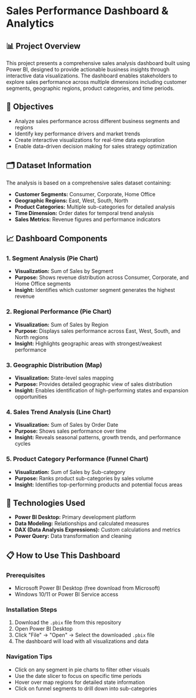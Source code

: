 # Sales Performance Dashboard & Analytics

## 📊 Project Overview
This project presents a comprehensive sales analysis dashboard built using Power BI, designed to provide actionable business insights through interactive data visualizations. The dashboard enables stakeholders to explore sales performance across multiple dimensions including customer segments, geographic regions, product categories, and time periods.

## 🎯 Objectives
- Analyze sales performance across different business segments and regions
- Identify key performance drivers and market trends
- Create interactive visualizations for real-time data exploration
- Enable data-driven decision making for sales strategy optimization

## 🗂️ Dataset Information
The analysis is based on a comprehensive sales dataset containing:
- **Customer Segments:** Consumer, Corporate, Home Office
- **Geographic Regions:** East, West, South, North
- **Product Categories:** Multiple sub-categories for detailed analysis
- **Time Dimension:** Order dates for temporal trend analysis
- **Sales Metrics:** Revenue figures and performance indicators

## 📈 Dashboard Components

### 1. Segment Analysis (Pie Chart)
- **Visualization:** Sum of Sales by Segment
- **Purpose:** Shows revenue distribution across Consumer, Corporate, and Home Office segments
- **Insight:** Identifies which customer segment generates the highest revenue

### 2. Regional Performance (Pie Chart)
- **Visualization:** Sum of Sales by Region
- **Purpose:** Displays sales performance across East, West, South, and North regions
- **Insight:** Highlights geographic areas with strongest/weakest performance

### 3. Geographic Distribution (Map)
- **Visualization:** State-level sales mapping
- **Purpose:** Provides detailed geographic view of sales distribution
- **Insight:** Enables identification of high-performing states and expansion opportunities

### 4. Sales Trend Analysis (Line Chart)
- **Visualization:** Sum of Sales by Order Date
- **Purpose:** Shows sales performance over time
- **Insight:** Reveals seasonal patterns, growth trends, and performance cycles

### 5. Product Category Performance (Funnel Chart)
- **Visualization:** Sum of Sales by Sub-category
- **Purpose:** Ranks product sub-categories by sales volume
- **Insight:** Identifies top-performing products and potential focus areas


## 🔧 Technologies Used
- **Power BI Desktop:** Primary development platform
- **Data Modeling:** Relationships and calculated measures
- **DAX (Data Analysis Expressions):** Custom calculations and metrics
- **Power Query:** Data transformation and cleaning

## 📋 How to Use This Dashboard

### Prerequisites
- Microsoft Power BI Desktop (free download from Microsoft)
- Windows 10/11 or Power BI Service access

### Installation Steps
1. Download the `.pbix` file from this repository
2. Open Power BI Desktop
3. Click "File" → "Open" → Select the downloaded `.pbix` file
4. The dashboard will load with all visualizations and data

### Navigation Tips
- Click on any segment in pie charts to filter other visuals
- Use the date slicer to focus on specific time periods
- Hover over map regions for detailed state information
- Click on funnel segments to drill down into sub-categories


